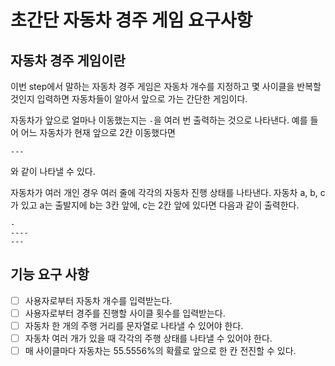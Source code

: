 # 초간단 자동차 경주 게임 요구사항

## 자동차 경주 게임이란
이번 step에서 말하는 자동차 경주 게임은 자동차 개수를 지정하고 몇 사이클을 반복할 것인지 입력하면
자동차들이 알아서 앞으로 가는 간단한 게임이다.

자동차가 앞으로 얼마나 이동했는지는 `-`을 여러 번 출력하는 것으로 나타낸다.
예를 들어 어느 자동차가 현재 앞으로 2칸 이동했다면
```
---
```
와 같이 나타낼 수 있다.

자동차가 여러 개인 경우 여러 줄에 각각의 자동차 진행 상태를 나타낸다.
자동차 a, b, c가 있고 a는 출발지에 b는 3칸 앞에, c는 2칸 앞에 있다면 다음과 같이 출력한다.
```
-
----
---
```

## 기능 요구 사항
- [ ] 사용자로부터 자동차 개수를 입력받는다.
- [ ] 사용자로부터 경주를 진행할 사이클 횟수를 입력받는다.
- [ ] 자동차 한 개의 주행 거리를 문자열로 나타낼 수 있어야 한다.
- [ ] 자동차 여러 개가 있을 때 각각의 주행 상태를 나타낼 수 있어야 한다.
- [ ] 매 사이클마다 자동차는 55.5556%의 확률로 앞으로 한 칸 전진할 수 있다.